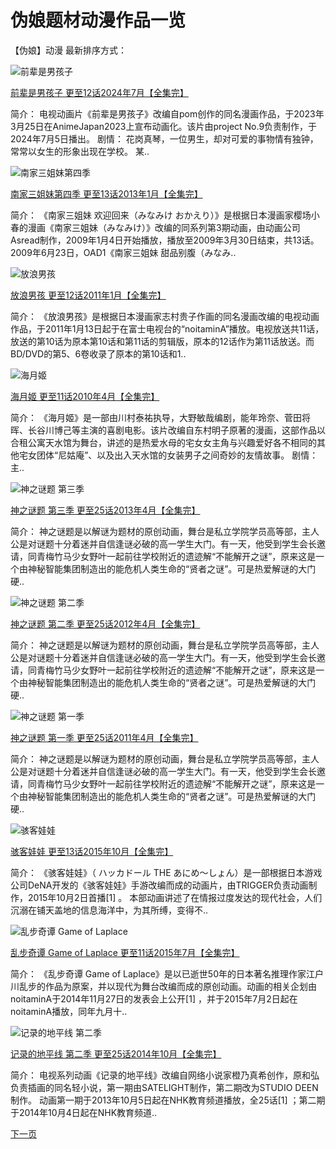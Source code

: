 # 伪娘题材动漫作品一览

【伪娘】动漫 最新排序方式：

![前辈是男孩子](/atlas_oss/Public/images/some_img/2197.jpg)

[前辈是男孩子 更至12话2024年7月【全集完】](/Index/bangumi/82952.html)

简介： 电视动画片《前辈是男孩子》改编自pom创作的同名漫画作品，于2023年3月25日在AnimeJapan2023上宣布动画化。该片由project No.9负责制作，于2024年7月5日播出。 剧情： 花岗真琴，一位男生，却对可爱的事物情有独钟，常常以女生的形象出现在学校。 某..

![南家三姐妹第四季](/atlas_oss/Public/images/some_img/1652.jpg)

[南家三姐妹第四季 更至13话2013年1月【全集完】](/Index/bangumi/41932.html)

简介： 《南家三姐妹 欢迎回来（みなみけ おかえり）》是根据日本漫画家樱场小春的漫画《南家三姐妹（みなみけ）》改编的同系列第3期动画，由动画公司Asread制作，2009年1月4日开始播放，播放至2009年3月30日结束，共13话。2009年6月23日，OAD1《南家三姐妹 甜品别腹（みなみ..

![放浪男孩](/atlas_oss/Public/images/some_img/1519.jpg)

[放浪男孩 更至12话2011年1月【全集完】](/Index/bangumi/34642.html)

简介： 《放浪男孩》是根据日本漫画家志村贵子作画的同名漫画改编的电视动画作品，于2011年1月13日起于在富士电视台的“noitaminA”播放。电视放送共11话，放送的第10话为原本第10话和第11话的剪辑版，原本的12话作为第11话放送。而BD/DVD的第5、6卷收录了原本的第10话和1..

![海月姬](/atlas_oss/Public/images/some_img/1506.jpg)

[海月姬 更至11话2010年4月【全集完】](/Index/bangumi/33645.html)

简介： 《海月姬》是一部由川村泰祐执导，大野敏哉编剧，能年玲奈、菅田将晖、长谷川博己等主演的喜剧电影。该片改编自东村明子原著的漫画，这部作品以合租公寓天水馆为舞台，讲述的是热爱水母的宅女女主角与兴趣爱好各不相同的其他宅女团体“尼姑庵”、以及出入天水馆的女装男子之间奇妙的友情故事。 剧情： 主..

![神之谜题 第三季](/atlas_oss/Public/images/some_img/1149.jpg)

[神之谜题 第三季 更至25话2013年4月【全集完】](/Index/bangumi/23888.html)

简介： 神之谜题是以解谜为题材的原创动画，舞台是私立学院学员高等部，主人公是对谜题十分着迷并自信逢谜必破的高一学生大门。有一天，他受到学生会长邀请，同青梅竹马少女野叶一起前往学校附近的遗迹解“不能解开之谜”，原来这是一个由神秘智能集团制造出的能危机人类生命的“贤者之谜”。可是热爱解谜的大门硬..

![神之谜题 第二季](/atlas_oss/Public/images/some_img/1148.jpg)

[神之谜题 第二季 更至25话2012年4月【全集完】](/Index/bangumi/23863.html)

简介： 神之谜题是以解谜为题材的原创动画，舞台是私立学院学员高等部，主人公是对谜题十分着迷并自信逢谜必破的高一学生大门。有一天，他受到学生会长邀请，同青梅竹马少女野叶一起前往学校附近的遗迹解“不能解开之谜”，原来这是一个由神秘智能集团制造出的能危机人类生命的“贤者之谜”。可是热爱解谜的大门硬..

![神之谜题 第一季](/atlas_oss/Public/images/some_img/1147.jpg)

[神之谜题 第一季 更至25话2011年4月【全集完】](/Index/bangumi/23838.html)

简介： 神之谜题是以解谜为题材的原创动画，舞台是私立学院学员高等部，主人公是对谜题十分着迷并自信逢谜必破的高一学生大门。有一天，他受到学生会长邀请，同青梅竹马少女野叶一起前往学校附近的遗迹解“不能解开之谜”，原来这是一个由神秘智能集团制造出的能危机人类生命的“贤者之谜”。可是热爱解谜的大门硬..

![骇客娃娃](/atlas_oss/Public/images/some_img/255.jpg)

[骇客娃娃 更至13话2015年10月【全集完】](/Index/bangumi/3646.html)

简介： 《骇客娃娃》（ ハッカドール THE あにめ～しょん）是一部根据日本游戏公司DeNA开发的《骇客娃娃》手游改编而成的动画片，由TRIGGER负责动画制作，2015年10月2日首播\[1\] 。 本部动画讲述了在情报过度发达的现代社会，人们沉溺在铺天盖地的信息海洋中，为其所缚，变得不..

![乱步奇谭 Game of Laplace](/atlas_oss/Public/images/some_img/220.jpg)

[乱步奇谭 Game of Laplace 更至11话2015年7月【全集完】](/Index/bangumi/3177.html)

简介： 《乱步奇谭 Game of Laplace》是以已逝世50年的日本著名推理作家江户川乱步的作品为原案，并以现代为舞台改编而成的原创动画。动画的相关企划由noitaminA于2014年11月27日的发表会上公开\[1\] ，并于2015年7月2日起在noitaminA播放，同年九月十..

![记录的地平线 第二季](/atlas_oss/Public/images/some_img/164.jpg)

[记录的地平线 第二季 更至25话2014年10月【全集完】](/Index/bangumi/2407.html)

简介： 电视系列动画《记录的地平线》改编自网络小说家橙乃真希创作，原和弘负责插画的同名轻小说，第一期由SATELIGHT制作，第二期改为STUDIO DEEN制作。 动画第一期于2013年10月5日起在NHK教育频道播放，全25话\[1\] ；第二期于2014年10月4日起在NHK教育频道..

[下一页](?searchText=伪娘&page=10&hot=&sort=)
